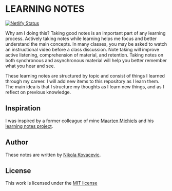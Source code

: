 # LEARNING NOTES

[![Netlify Status](https://api.netlify.com/api/v1/badges/d5123d3c-5d1f-479f-b476-6c584f0c3848/deploy-status)](https://app.netlify.com/sites/nk-learning-notes/deploys)

Why am I doing this? Taking good notes is an important part of any learning process. Actively taking notes while learning helps me focus and better understand the main concepts. In many classes, you may be asked to watch an instructional video before a class discussion. Note taking will improve active listening, comprehension of material, and retention. Taking notes on both synchronous and asynchronous material will help you better remember what you hear and see.

These learning notes are structured by topic and consist of things I learned through my career. I will add new items to this repository as I learn them. The main idea is that I structure my thoughts as I learn new things, and as I reflect on previous knowledge.

## Inspiration

I was inspired by a former colleague of mine [Maarten Michiels](https://github.com/mistermicheels) and his [learning notes project](https://learning-notes.mistermicheels.com/).

## Author

These notes are written by [Nikola Kovacevic](https://github.com/nikola-kovacevic).

## License

This work is licensed under the [MIT license](LICENSE)

